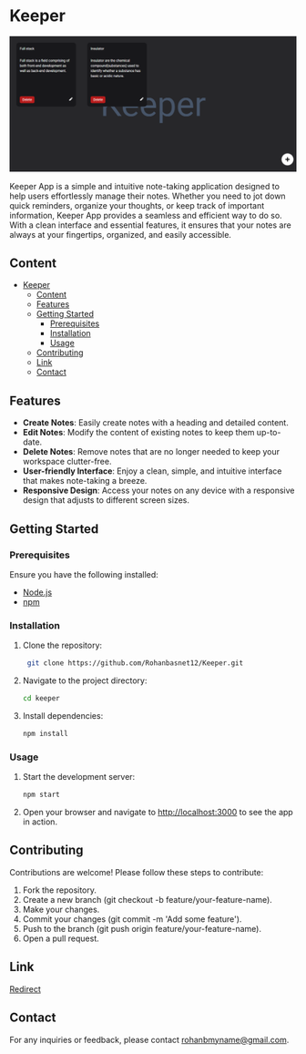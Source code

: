# Keeper 

![Keeper image](/src/assets/images/keeper.png)

Keeper App is a simple and intuitive note-taking application designed to help users effortlessly manage their notes. Whether you need to jot down quick reminders, organize your thoughts, or keep track of important information, Keeper App provides a seamless and efficient way to do so. With a clean interface and essential features, it ensures that your notes are always at your fingertips, organized, and easily accessible.

## Content 
- [Keeper](#keeper)
  - [Content](#content)
  - [Features](#features)
  - [Getting Started](#getting-started)
    - [Prerequisites](#prerequisites)
    - [Installation](#installation)
    - [Usage](#usage)
  - [Contributing](#contributing)
  - [Link](#link)
  - [Contact](#contact)

## Features

* **Create Notes**: Easily create notes with a heading and detailed content.
* **Edit Notes**: Modify the content of existing notes to keep them up-to-date.
* **Delete Notes**: Remove notes that are no longer needed to keep your workspace clutter-free.
* **User-friendly Interface**: Enjoy a clean, simple, and intuitive interface that makes note-taking a breeze.
* **Responsive Design**: Access your notes on any device with a responsive design that adjusts to different screen sizes.
  
## Getting Started
### Prerequisites
Ensure you have the following installed:
* [Node.js](https://nodejs.org/en)
* [npm](https://www.npmjs.com/)

### Installation
1. Clone the repository:
   ```sh
    git clone https://github.com/Rohanbasnet12/Keeper.git

2. Navigate to the project directory:
    ```sh
    cd keeper

3. Install dependencies:
    ```sh
    npm install

### Usage
1. Start the development server:
    ```sh
    npm start

2. Open your browser and navigate to [http://localhost:3000](http://localhost:3000) to see the app in action.


## Contributing
Contributions are welcome! Please follow these steps to contribute:

1. Fork the repository.
2. Create a new branch (git checkout -b feature/your-feature-name).
3. Make your changes.
4. Commit your changes (git commit -m 'Add some feature').
5. Push to the branch (git push origin feature/your-feature-name).
6. Open a pull request.

## Link

[Redirect](https://rohanbasnet12.github.io/Keeper/)

## Contact

For any inquiries or feedback, please contact [rohanbmyname@gmail.com]().